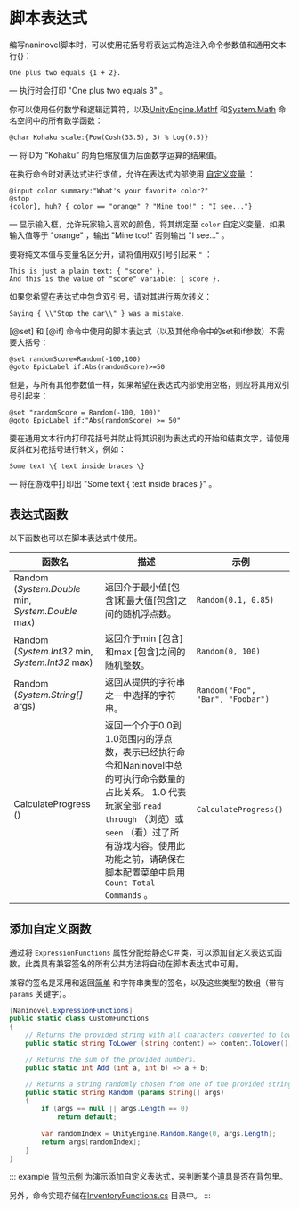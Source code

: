 ﻿# 脚本表达式

编写naninovel脚本时，可以使用花括号将表达式构造注入命令参数值和通用文本行{}：

```nani
One plus two equals {1 + 2}.
```

— 执行时会打印 "One plus two equals 3" 。

你可以使用任何数学和逻辑运算符，以及[UnityEngine.Mathf](https://docs.unity3d.com/ScriptReference/Mathf.html) 和[System.Math](https://docs.microsoft.com/en-us/dotnet/api/system.math#methods) 命名空间中的所有数学函数：


```nani
@char Kohaku scale:{Pow(Cosh(33.5), 3) % Log(0.5)}
```

— 将ID为 “Kohaku” 的角色缩放值为后面数学运算的结果值。

在执行命令时对表达式进行求值，允许在表达式内部使用 [自定义变量](/zh/guide/custom-variables.md) ：

```nani
@input color summary:"What's your favorite color?"
@stop
{color}, huh? { color == "orange" ? "Mine too!" : "I see..."}
```

— 显示输入框，允许玩家输入喜欢的颜色，将其绑定至 `color` 自定义变量，如果输入值等于 "orange" ，输出 "Mine too!" 否则输出 "I see..." 。

要将纯文本值与变量名区分开，请将值用双引号引起来 `"` ：

```nani
This is just a plain text: { "score" }.
And this is the value of "score" variable: { score }.
```
如果您希望在表达式中包含双引号，请对其进行两次转义：
```nani
Saying { \\"Stop the car\\" } was a mistake.
```

 [@set] 和 [@if] 命令中使用的脚本表达式（以及其他命令中的set和if参数）不需要大括号：

```nani
@set randomScore=Random(-100,100)
@goto EpicLabel if:Abs(randomScore)>=50
```

但是，与所有其他参数值一样，如果希望在表达式内部使用空格，则应将其用双引号引起来：

```nani
@set "randomScore = Random(-100, 100)"
@goto EpicLabel if:"Abs(randomScore) >= 50"
```

要在通用文本行内打印花括号并防止将其识别为表达式的开始和结束文字，请使用反斜杠对花括号进行转义，例如：

```nani
Some text \{ text inside braces \}
```

— 将在游戏中打印出 "Some text { text inside braces }" 。

## 表达式函数

以下函数也可以在脚本表达式中使用。

<div class="config-table">

函数名 | 描述 | 示例
--- | --- | ---
Random (*System.Double* min, *System.Double* max) | 返回介于最小值[包含]和最大值[包含]之间的随机浮点数。 | `Random(0.1, 0.85)`
Random (*System.Int32* min, *System.Int32* max) | 返回介于min [包含]和max [包含]之间的随机整数。 | `Random(0, 100)`
Random (*System.String[]* args) | 返回从提供的字符串之一中选择的字符串。 | `Random("Foo", "Bar", "Foobar")`
CalculateProgress () | 返回一个介于0.0到1.0范围内的浮点数，表示已经执行命令和Naninovel中总的可执行命令数量的占比关系。 1.0 代表玩家全部 `read through` （浏览）或 `seen` （看）过了所有游戏内容。使用此功能之前，请确保在脚本配置菜单中启用 `Count Total Commands` 。 | `CalculateProgress()`

</div>

## 添加自定义函数

通过将 `ExpressionFunctions` 属性分配给静态C＃类，可以添加自定义表达式函数。此类具有兼容签名的所有公共方法将自动在脚本表达式中可用。

兼容的签名是采用和返回[简单](https://docs.microsoft.com/en-us/dotnet/csharp/language-reference/keywords/value-types#simple-types) 和字符串类型的签名，以及这些类型的数组（带有 `params` 关键字）。

```csharp
[Naninovel.ExpressionFunctions]
public static class CustomFunctions
{
	// Returns the provided string with all characters converted to lower-case.
    public static string ToLower (string content) => content.ToLower();

    // Returns the sum of the provided numbers.
    public static int Add (int a, int b) => a + b;

    // Returns a string randomly chosen from one of the provided strings.
    public static string Random (params string[] args) 
	{
		if (args == null || args.Length == 0) 
			return default;
        
        var randomIndex = UnityEngine.Random.Range(0, args.Length);
		return args[randomIndex];
	} 
}
```

::: example
[背包示例](https://github.com/Naninovel/Inventory) 为演示添加自定义表达式，来判断某个道具是否在背包里。

另外，命令实现存储在[InventoryFunctions.cs](https://github.com/Naninovel/Inventory/blob/master/Assets/NaninovelInventory/Runtime/InventoryFunctions.cs) 目录中。
:::